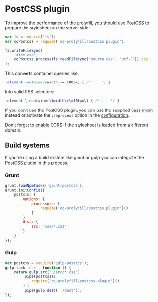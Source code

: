 # PostCSS plugin

To improve the performance of the prolyfill, you should use [PostCSS](https://github.com/postcss/postcss) to prepare the stylesheet on the server side:

```js
var fs = require('fs');
var cqPostcss = require('cq-prolyfill/postcss-plugin');

fs.writeFileSync(
	'dist.css',
	cqPostcss.process(fs.readFileSync('source.css', 'utf-8')).css
);
```

This converts container queries like:

```css
.element:container(width >= 100px) { /* ... */ }
```

Into valid CSS selectors:

```css
.element.\:container\(width\>\=100px\) { /* ... */ }
```

If you don’t use the PostCSS plugin, you can use the supplied [Sass mixin](usage.md#sass-less-and-other-preprocessors) instead or activate the `preprocess` option in the [configuration](config.md).

Don’t forget to [enable CORS](cors.md) if the stylesheet is loaded from a different domain.

## Build systems

If you’re using a build system like grunt or gulp you can integrate the PostCSS plugin in this process.

### Grunt

```js
grunt.loadNpmTasks('grunt-postcss');
grunt.initConfig({
	postcss: {
		options: {
			processors: [
				require('cq-prolyfill/postcss-plugin')()
			]
		},
		dist: {
			src: 'css/*.css'
		}
	}
});
```

### Gulp

```js
var postcss = require('gulp-postcss');
gulp.task('css', function () {
	return gulp.src('./src/*.css')
		.pipe(postcss([
			require('cq-prolyfill/postcss-plugin')()
		]))
		.pipe(gulp.dest('./dest'));
});
```
